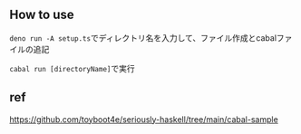 ## How to use

`deno run -A setup.ts`でディレクトリ名を入力して、ファイル作成とcabalファイルの追記

`cabal run [directoryName]`で実行

## ref

https://github.com/toyboot4e/seriously-haskell/tree/main/cabal-sample
